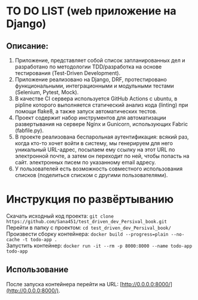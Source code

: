 # TO DO LIST (web приложение на Django)

## Описание:

1. Приложение, представляет собой список запланированных дел и разработано 
по методологии TDD/разработка на основе тестирования (Test-Driven Development).
2. Приложение реализовано на Django, DRF, протестировано функциональными,
интеграционными и модульными тестами (Selenium, Pytest, Mock).
3. В качестве CI сервера используется GitHub Actions с ubuntu, в pipline которого
выполняется статический анализ кода (linting) при помощи flake8, а также запуск
автоматических тестов.
4. Проект содержит набор инструментов для автоматизации развертывания на сервере
Nginx и Gunicorn, использующих Fabric (fabfile.py).
5. В проекте реализована беспарольная аутентификация: всякий раз,
когда кто-то хочет войти в систему, мы генерируем для него уникальный
URL-адрес, посылаем ему ссылку на этот URL по электронной почте, а затем
он переходит по ней, чтобы попасть на сайт. 
электронных писем по указанному email адресу.
6. У пользователей есть возможность совместного использования списков
(поделиться списком с другими пользователями).


# Инструкция по развёртыванию
Скачать исходный код проекта: `git clone https://github.com/Sana451/test_driven_dev_Persival_book.git`    
Перейти в папку с проектом: `cd test_driven_dev_Persival_book/`    
Произвести сборку контейнера: `docker build --progress=plain --no-cache -t todo-app .`    
Запустить контейнер: `docker run -it --rm -p 8000:8000 --name todo-app todo-app`    

## Использование
После запуска контейнера перейти на URL: [http://0.0.0.0:8000/](http://0.0.0.0:8000/).